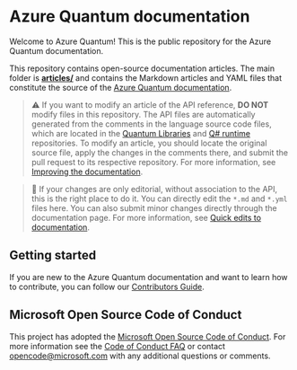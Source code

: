 # Azure Quantum documentation

Welcome to Azure Quantum! This is the public repository for the Azure Quantum documentation.

This repository contains open-source documentation articles.  The main folder is **[articles/](./articles)** and contains the Markdown articles and YAML files that constitute the source of the [Azure Quantum documentation](https://learn.microsoft.com/azure/quantum/).

> :warning: If you want to modify an article of the API reference, **DO NOT** modify files in this repository. The API files are automatically generated from the comments in the language source code files, which are located in the [Quantum Libraries](https://github.com/microsoft/QuantumLibraries) and [Q# runtime](https://github.com/microsoft/qsharp-runtime) repositories. To modify an article, you should locate the original source file, apply the changes in the comments there, and submit the pull request to its respective repository.
> For more information, see [Improving the documentation](https://learn.microsoft.com/azure/quantum/contributing-docs).

> :pencil: If your changes are only editorial, without association to the API, this is the right place to do it. You can directly edit 
> the `*.md` and `*.yml` files here. You can also submit minor changes directly through the documentation page. For more information, see [Quick edits to documentation](https://learn.microsoft.com/contribute/#quick-edits-to-documentation).

## Getting started
If you are new to the Azure Quantum documentation and want to learn how to contribute, you can follow our [Contributors Guide](https://learn.microsoft.com/azure/quantum/contributing-overview).

## Microsoft Open Source Code of Conduct
This project has adopted the [Microsoft Open Source Code of Conduct](https://opensource.microsoft.com/codeofconduct/).
For more information see the [Code of Conduct FAQ](https://opensource.microsoft.com/codeofconduct/faq/) or contact [opencode@microsoft.com](mailto:opencode@microsoft.com) with any additional questions or comments.
